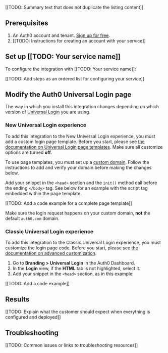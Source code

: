 [[TODO: Summary text that does not duplicate the listing content]]

## Prerequisites

1. An Auth0 account and tenant. [Sign up for free](https://auth0.com/signup).
2. [[TODO: Instructions for creating an account with your service]]

## Set up [[TODO: Your service name]]

To configure the integration with [[TODO: Your service name]]:

[[TODO: Add steps as an ordered list for configuring your service]]

## Modify the Auth0 Universal Login page

The way in which you install this integration changes depending on which version of [Universal Login](https://auth0.com/docs/authenticate/login/auth0-universal-login) you are using.

### New Universal Login experience

To add this integration to the New Universal Login experience, you must add a custom login page template. Before you start, please see [the documentation on Universal Login page templates](https://auth0.com/docs/customize/universal-login-pages/universal-login-page-templates). Make sure all customize options are turned **off**.

To use page templates, you must set up a [custom domain](https://auth0.com/docs/customize/custom-domains). Follow the instructions to add and verify your domain before making the changes below.

Add your snippet in the `<head>` section and the `init()` method call before the ending `</body>` tag. See below for an example with the script tag embedded within the page template.

[[TODO: Add a code example for a complete page template]]

Make sure the login request happens on your custom domain, **not** the default `auth0.com` domain.

### Classic Universal Login experience

To add this integration to the Classic Universal Login experience, you must customize the login page code. Before you start, please see [the documentation on advanced customization](https://auth0.com/docs/customize/universal-login-pages/customization-classic#advanced-customization).

1. Go to **Branding > Universal Login** in the Auth0 Dashboard.
1. In the **Login** view, if the **HTML** tab is not highlighted, select it.
1. Add your snippet in the `<head>` section, as in this example:

[[TODO: Add a code example]]

## Results

[[TODO: Explain what the customer should expect when everything is configured and deployed]]

## Troubleshooting

[[TODO: Common issues or links to troubleshooting resources]]
